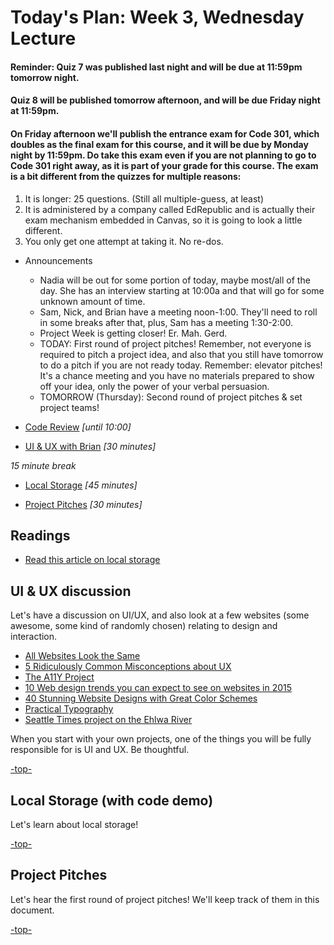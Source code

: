 <a id="top"></a>
# Today's Plan: Week 3, Wednesday Lecture

#### Reminder: Quiz 7 was published last night and will be due at 11:59pm tomorrow night.

#### Quiz 8 will be published tomorrow afternoon, and will be due Friday night at 11:59pm.

#### On Friday afternoon we'll publish the entrance exam for Code 301, which doubles as the final exam for this course, and it will be due by Monday night by 11:59pm. Do take this exam even if you are not planning to go to Code 301 right away, as it is part of your grade for this course. The exam is a bit different from the quizzes for multiple reasons:

1. It is longer: 25 questions. (Still all multiple-guess, at least)
2. It is administered by a company called EdRepublic and is actually their exam mechanism embedded in Canvas, so it is going to look a little different.
3. You only get one attempt at taking it. No re-dos.

- Announcements
  - Nadia will be out for some portion of today, maybe most/all of the day. She has an interview starting at 10:00a and that will go for some unknown amount of time.
  - Sam, Nick, and Brian have a meeting noon-1:00. They'll need to roll in some breaks after that, plus, Sam has a meeting 1:30-2:00.
  - Project Week is getting closer! Er. Mah. Gerd.
  - TODAY: First round of project pitches! Remember, not everyone is required to pitch a project idea, and also that you still have tomorrow to do a pitch if you are not ready today. Remember: elevator pitches! It's a chance meeting and you have no materials prepared to show off your idea, only the power of your verbal persuasion.
  - TOMORROW (Thursday): Second round of project pitches & set project teams!

- [Code Review](#codereview) *[until 10:00]*

- [UI & UX with Brian](#uiux) *[30 minutes]*

*15 minute break*

- [Local Storage](#ls) *[45 minutes]*

- [Project Pitches](#pitches) *[30 minutes]*

## Readings

- [Read this article on local storage](http://diveintohtml5.info/storage.html)

<a id="uiux"></a>
## UI & UX discussion

Let's have a discussion on UI/UX, and also look at a few websites (some awesome, some kind of randomly chosen) relating to design and interaction.
- [All Websites Look the Same](http://www.zeldman.com/2015/09/10/all-websites-look-the-same/)
- [5 Ridiculously Common Misconceptions about UX](https://www.sitepoint.com/5-ridiculously-common-misconceptions-about-ux/)
- [The A11Y Project](http://a11yproject.com/)
- [10 Web design trends you can expect to see on websites in 2015](http://thenextweb.com/dd/2015/01/02/10-web-design-trends-can-expect-see-2015/)
- [40 Stunning Website Designs with Great Color Schemes](http://www.onextrapixel.com/2013/10/25/40-stunning-website-designs-with-great-color-schemes/)
- [Practical Typography](http://practicaltypography.com/)
- [Seattle Times project on the Ehlwa River](https://github.com/seattletimes/elwha)

When you start with your own projects, one of the things you will be fully responsible for is UI and UX. Be thoughtful.

[-top-](#top)

<a id="ls"></a>
## Local Storage (with code demo)

Let's learn about local storage!

[-top-](#top)

<a id="pitches"></a>
## Project Pitches

Let's hear the first round of project pitches! We'll keep track of them in this document.


[-top-](#top)
